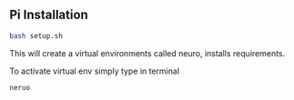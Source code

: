 ## Pi Installation

```bash
bash setup.sh
```

This will create a virtual environments called neuro, installs requirements.  
  
To activate virtual env simply type in terminal

```bash
neruo
```


